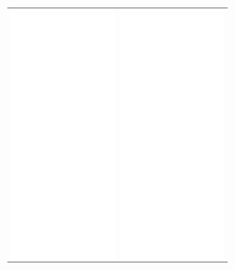 <table>
  <tr>
    <td width="50%" valign="top">
      <img src="https://github.com/oswaldoacauan/oswaldoacauan/blob/master/github-metrics.svg" alt="Metrics" width="100%">      
    </td>
    <td width="50%" valign="top">
      <img src="https://github.com/oswaldoacauan/oswaldoacauan/blob/master/github-metrics.svg" alt="Metrics" width="100%">      
    </td>
  </tr>
</table>
